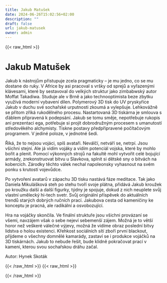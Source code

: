 ```yaml
---
title: Jakub Matušek
date: 2024-06-26T15:02:56+02:00
description: ""
draft: false
url: jakub-matusek
owner: admin
---
```

{{< raw_html >}}
<h1 id="jakub-matu&scaron;ek">Jakub Matu&scaron;ek</h1>
<p class="MsoNormal">Jakub k n&aacute;strojům přistupuje zcela pragmaticky &ndash; je mu jedno, co se mu dostane do ruky. V Africe by asi pracoval s vr&scaron;ky od sprejů a vyřazen&yacute;mi kl&aacute;vesami, kter&eacute; by sestavoval do velk&yacute;ch struktur jako zimbabwsk&yacute; autor Moffat Takadiwa. Studuje ale v&nbsp;Brně a jako technooptimista beze zbytku využ&iacute;v&aacute; modern&iacute; vybaven&iacute; d&iacute;len. Polymerov&yacute; 3D tisk do UV pryskyřice Jakub v duchu sv&eacute; sochařsk&eacute; urputnosti zkoum&aacute; a vylep&scaron;uje. Lehkov&aacute;žně se přitom zř&iacute;k&aacute; rukoděln&eacute;ho procesu. Nastartovan&aacute; 3D tisk&aacute;rna je smlouva s ď&aacute;blem připraven&aacute; k podeps&aacute;n&iacute;. Jakub se tomu směje, nepotřebuje rukopis ani prezentaci ega, potřebuje si proj&iacute;t dobrodružn&yacute;m procesem s umanutost&iacute; středověk&eacute;ho alchymisty. Tiskne postavy předpřipraven&eacute; poč&iacute;tačov&yacute;m programem. V jedin&eacute; poloze, v jednotn&eacute; &scaron;edi.</p>
<p class="MsoNormal">Ř&iacute;k&aacute;, že to nejsou voj&aacute;ci, sp&iacute;&scaron; avataři. Nev&aacute;lč&iacute;, netv&aacute;ř&iacute; se, netrp&iacute;. Jsou v&scaron;ichni stejn&iacute;. Ale j&aacute; vid&iacute;m voj&aacute;ky a vid&iacute;m potenci&aacute;l vojska, kter&eacute; by mohlo bořit a plenit. Pomoc&iacute; v&yacute;konn&yacute;ch strojů na fakultě mohl vytvořit cel&eacute; bojuj&iacute;c&iacute; arm&aacute;dy, zrekonstruovat bitvu u Slavkova, splnit si dětsk&eacute; sny o bitv&aacute;ch na koberc&iacute;ch. Z&aacute;rodky těchto v&aacute;lek nechal napoleonsky vyhasnout na sv&eacute;m ponku s krutost&iacute; vojevůdce.</p>
<p class="MsoNormal">Po vytvořen&iacute; avatarů v z&aacute;pachu 3D tisku nast&aacute;v&aacute; f&aacute;ze meditace. Tak jako Daniela Mikul&aacute;&scaron;kov&aacute; steh po stehu tvoř&iacute; svoje pl&aacute;tna, přid&aacute;v&aacute; Jakub kroužek po kroužku dal&scaron;&iacute; a dal&scaron;&iacute; figurky, t&yacute;dny je spojuje, dokud z nich neuplete svůj vlastn&iacute; uměleck&yacute; hi-tech svetr. Svůj origin&aacute;ln&iacute; př&iacute;spěvek do aktu&aacute;ln&iacute;ch trendů star&yacute;ch dobr&yacute;ch ručn&iacute;ch prac&iacute;. Jakubova cesta od kameničiny ke konceptu je pracn&aacute;, ale radik&aacute;ln&iacute; a osvobozuj&iacute;c&iacute;.</p>
<p class="MsoNormal">Hra na voj&aacute;čky skončila. Ve fin&aacute;ln&iacute; struktuře jsou v&scaron;ichni prov&aacute;zan&iacute; se v&scaron;emi, navz&aacute;jem v&scaron;ak o sebe nejev&iacute; sebemen&scaron;&iacute; z&aacute;jem. Možn&aacute; je to vět&scaron;&iacute; horor než ve&scaron;ker&eacute; v&aacute;lečn&eacute; v&yacute;jevy, možn&aacute; že vid&iacute;me obraz posledn&iacute; bitvy lidstva o holou existenci. Křehkost soci&aacute;ln&iacute;ch s&iacute;t&iacute; zboř&iacute; prvn&iacute; blackout, přijdeme o v&scaron;echny domněl&eacute; kamar&aacute;dy, zastav&iacute; se i produkce voj&aacute;čků na 3D tisk&aacute;rn&aacute;ch. Jakub to nebude ře&scaron;it, bude klidně pokračovat prac&iacute; v kameni, kterou svou sochařskou dr&aacute;hu začal.</p>
<p class="MsoNormal">Autor: Hynek Skot&aacute;k</p>
{{< /raw_html >}}
<!-- SECTION BREAK -->
{{< raw_html >}}

{{< /raw_html >}}
